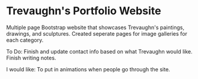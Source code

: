 # Trevaughn's Portfolio Website

Multiple page Bootstrap website that showcases Trevaughn's paintings, drawings, and sculptures. Created seperate pages for image galleries for each category. 

To Do: Finish and update contact info based on what Trevaughn would like.
Finish writing notes.

I would like: To put in animations when people go through the site.
